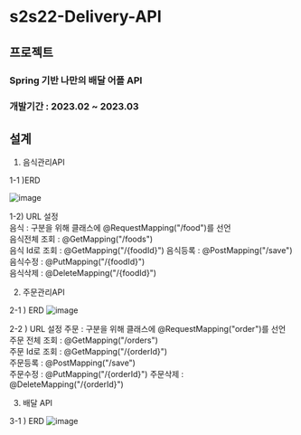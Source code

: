 # s2s22-Delivery-API
## 프로젝트 
### Spring 기반 나만의 배달 어플 API
### 개발기간 : 2023.02 ~ 2023.03

## 설계 
1. 음식관리API    

1-1 )ERD    

![image](https://user-images.githubusercontent.com/22412397/226937079-4f9beea3-0a56-4d49-bcdf-664116c0cff4.png)

1-2) URL 설정   
  음식 : 구분을 위해 클래스에 @RequestMapping("/food")를 선언   
  음식전체 조회 : @GetMapping("/foods")  
  음식 Id로 조회 : @GetMapping("/{foodId}")
  음식등록 : @PostMapping("/save")    
  음식수정 : @PutMapping("/{foodId}")    
  음식삭제 : @DeleteMapping("/{foodId}")   
  
2. 주문관리API

2-1 ) ERD
![image](https://user-images.githubusercontent.com/22412397/229194648-129ae88f-96c3-4d8c-a53a-0eb709cb16a8.png)


2-2 ) URL 설정
  주문 : 구분을 위해 클래스에 @RequestMapping("order")를 선언    
  주문 전체 조회 : @GetMapping("/orders")     
  주문 Id로 조회 : @GetMapping("/{orderId}")    
  주문등록 : @PostMapping("/save")     
  주문수정 : @PutMapping("/{orderId}") 
  주문삭제 : @DeleteMapping("/{orderId}")    
  
3. 배달 API

3-1 ) ERD
![image](https://user-images.githubusercontent.com/22412397/229195211-c5171dc2-cf56-421f-9877-3590e7a85783.png)




